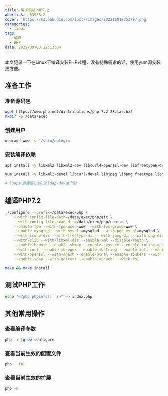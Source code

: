 ```yaml
---
title: 编译安装PHP7.2
abbrlink: a03938f2
cover: 'https://s3.babudiu.com/iuxt//images/202211012253797.png'
categories:
  - linux
tags:
  - 编译
  - PHP
date: 2022-09-03 22:13:04
---
```




本文记录一下在Linux下编译安装PHP过程，没有特殊需求的话，使用yum源安装更方便。

## 准备工作

### 准备源码包

```bash
wget https://www.php.net/distributions/php-7.2.28.tar.bz2
mkdir -p /data/exec
```

### 创建用户

```bash
useradd www -s '/sbin/nologin'
```

### 安装编译依赖

```bash
apt install -y libxml2 libxml2-dev libcurl4-openssl-dev libfreetype6-dev libjpeg-dev libicu-dev libxslt1-dev openssl

yum install -y libxml2-devel libcurl-devel libjpeg libpng freetype libjpeg-devel libpng-devel freetype-devel libicu-devel libxslt-devel

# ldap扩展需要安装libldap-dev这个包
```



## 编译PHP7.2

```bash
./configure --prefix=/data/exec/php \
    --with-config-file-path=/data/exec/php/etc \
    --with-config-file-scan-dir=/data/exec/php/conf.d \
    --enable-fpm --with-fpm-user=www --with-fpm-group=www \
    --enable-mysqlnd --with-mysqli=mysqlnd --with-pdo-mysql=mysqlnd \
    --with-iconv-dir --with-freetype-dir --with-jpeg-dir --with-png-dir \
    --with-zlib --with-libxml-dir --enable-xml --disable-rpath \
    --enable-bcmath --enable-shmop --enable-sysvsem --enable-inline-optimization \
    --with-curl --enable-mbregex --enable-mbstring --enable-intl --enable-ftp --with-gd \
    --with-openssl --with-mhash --enable-pcntl --enable-sockets --with-xmlrpc --enable-zip \
    --enable-soap --with-gettext --enable-opcache --with-xsl

make && make install
```

## 测试PHP工作
```bash
echo "<?php phpinfo(); ?>" >> index.php
```



## 其他常用操作

### 查看编译参数

```bash
php -i |grep configure
```

### 查看当前生效的配置文件

```bash
php --ini
```

### 查看当前生效的扩展

```bash
php -m
```

